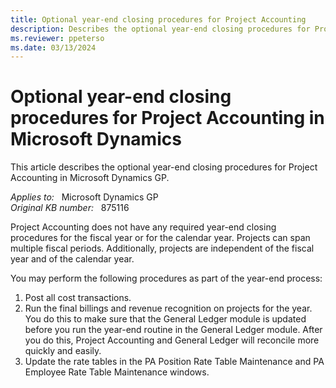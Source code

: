 ```yaml
---
title: Optional year-end closing procedures for Project Accounting
description: Describes the optional year-end closing procedures for Project Accounting in Microsoft Dynamics.
ms.reviewer: ppeterso
ms.date: 03/13/2024
---
```

# Optional year-end closing procedures for Project Accounting in Microsoft Dynamics

This article describes the optional year-end closing procedures for Project Accounting in Microsoft Dynamics GP.

_Applies to:_ &nbsp; Microsoft Dynamics GP  
_Original KB number:_ &nbsp; 875116

Project Accounting does not have any required year-end closing procedures for the fiscal year or for the calendar year. Projects can span multiple fiscal periods. Additionally, projects are independent of the fiscal year and of the calendar year.

You may perform the following procedures as part of the year-end process:

1. Post all cost transactions.
2. Run the final billings and revenue recognition on projects for the year. You do this to make sure that the General Ledger module is updated before you run the year-end routine in the General Ledger module. After you do this, Project Accounting and General Ledger will reconcile more quickly and easily.
3. Update the rate tables in the PA Position Rate Table Maintenance and PA Employee Rate Table Maintenance windows.
